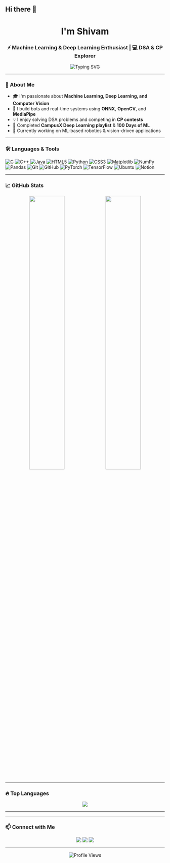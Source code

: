 ## Hi there 👋

<!-- Centered Header with Typing Animation -->
<h1 align="center">I'm Shivam</h1>
<h3 align="center">⚡ Machine Learning & Deep Learning Enthusiast | 💻 DSA & CP Explorer</h3>

<p align="center">
  <img src="https://readme-typing-svg.demolab.com?font=Fira+Code&weight=500&size=22&duration=3000&pause=1000&color=00F7FF&center=true&vCenter=true&width=800&lines=Machine+Learning+Explorer+%F0%9F%A7%91%E2%80%8D%F0%9F%92%BB;Deep+Learning+%7C+Computer+Vision+%7C+ONNX+%7C+Robotics;DSA+and+Competitive+Programming+Nerd+%F0%9F%91%BD;Always+Building+Cool+Things+%F0%9F%92%A1" alt="Typing SVG" />
</p>

---

### 🚀 About Me

- 🎓 I'm passionate about **Machine Learning, Deep Learning, and Computer Vision**
- 🤖 I build bots and real-time systems using **ONNX**, **OpenCV**, and **MediaPipe**
- 💡 I enjoy solving DSA problems and competing in **CP contests**
- 🧠 Completed **CampusX Deep Learning playlist** & **100 Days of ML**
- 🔭 Currently working on ML-based robotics & vision-driven applications

---

### 🛠️ Languages & Tools

![C](https://img.shields.io/badge/C-00599C?style=for-the-badge&logo=c&logoColor=white)
![C++](https://img.shields.io/badge/C++-00599C?style=for-the-badge&logo=c%2B%2B&logoColor=white)
![Java](https://img.shields.io/badge/Java-007396?style=for-the-badge&logo=java&logoColor=white)
![HTML5](https://img.shields.io/badge/HTML5-E34F26?style=for-the-badge&logo=html5&logoColor=white)
![Python](https://img.shields.io/badge/Python-3670A0?style=for-the-badge&logo=python&logoColor=white)
![CSS3](https://img.shields.io/badge/CSS3-1572B6?style=for-the-badge&logo=css3&logoColor=white)
![Matplotlib](https://img.shields.io/badge/Matplotlib-11557C?style=for-the-badge&logo=matplotlib&logoColor=white)
![NumPy](https://img.shields.io/badge/NumPy-013243?style=for-the-badge&logo=numpy&logoColor=white)
![Pandas](https://img.shields.io/badge/Pandas-150458?style=for-the-badge&logo=pandas&logoColor=white)
![Git](https://img.shields.io/badge/Git-F05032?style=for-the-badge&logo=git&logoColor=white)
![GitHub](https://img.shields.io/badge/GitHub-181717?style=for-the-badge&logo=github&logoColor=white)
![PyTorch](https://img.shields.io/badge/PyTorch-EE4C2C?style=for-the-badge&logo=pytorch&logoColor=white)
![TensorFlow](https://img.shields.io/badge/TensorFlow-FF6F00?style=for-the-badge&logo=tensorflow&logoColor=white)
![Ubuntu](https://img.shields.io/badge/Ubuntu-E95420?style=for-the-badge&logo=ubuntu&logoColor=white)
![Notion](https://img.shields.io/badge/Notion-000000?style=for-the-badge&logo=notion&logoColor=white)


---

### 📈 GitHub Stats

<p align="center">
  <img width="47%" src="https://github-readme-stats.vercel.app/api?username=Shivam-KSah&show_icons=true&theme=radical&hide=prs"/>
  <img width="47%" src="https://github-readme-streak-stats.herokuapp.com/?user=Shivam-KSah&theme=radical"/>
</p>

---

### 🔥 Top Languages

<p align="center">
  <img src="https://github-readme-stats.vercel.app/api/top-langs/?username=Shivam-KSah&layout=compact&theme=radical" />
</p>

---

---

### 📫 Connect with Me

<p align="center">
  <a href="https://www.linkedin.com/in/your-linkedin-id"><img src="https://img.shields.io/badge/-LinkedIn-0A66C2?style=for-the-badge&logo=linkedin&logoColor=white"/></a>
  <a href="mailto:shivam25krsah@gmail.com"><img src="https://img.shields.io/badge/-Gmail-D14836?style=for-the-badge&logo=gmail&logoColor=white"/></a>
  <a href="https://github.com/Shivam-KSah"><img src="https://img.shields.io/badge/-GitHub-171515?style=for-the-badge&logo=github&logoColor=white"/></a>
</p>

---

<p align="center">
  <img src="https://komarev.com/ghpvc/?username=Shivam-KSah&style=flat-square&color=blue" alt="Profile Views" />
</p>

